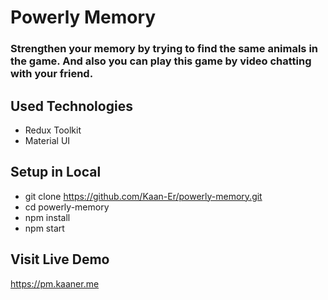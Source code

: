 # Powerly Memory

### Strengthen your memory by trying to find the same animals in the game. And also you can play this game by video chatting with your friend.


## Used Technologies

- Redux Toolkit
- Material UI

## Setup in Local
- git clone https://github.com/Kaan-Er/powerly-memory.git
- cd powerly-memory
- npm install
- npm start

## Visit Live Demo

https://pm.kaaner.me

